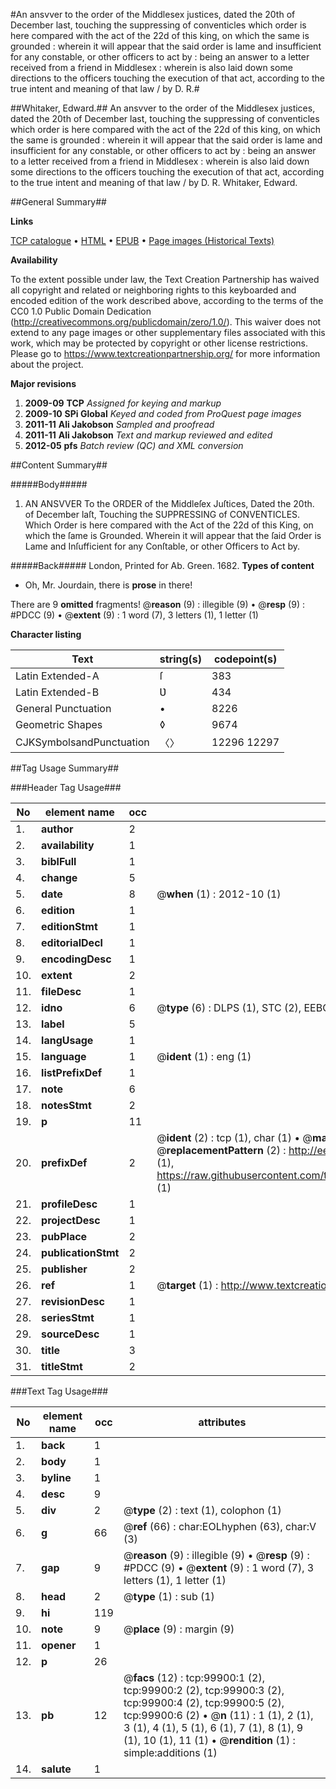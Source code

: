 #An ansvver to the order of the Middlesex justices, dated the 20th of December last, touching the suppressing of conventicles which order is here compared with the act of the 22d of this king, on which the same is grounded : wherein it will appear that the said order is lame and insufficient for any constable, or other officers to act by : being an answer to a letter received from a friend in Middlesex : wherein is also laid down some directions to the officers touching the execution of that act, according to the true intent and meaning of that law / by D. R.#

##Whitaker, Edward.##
An ansvver to the order of the Middlesex justices, dated the 20th of December last, touching the suppressing of conventicles which order is here compared with the act of the 22d of this king, on which the same is grounded : wherein it will appear that the said order is lame and insufficient for any constable, or other officers to act by : being an answer to a letter received from a friend in Middlesex : wherein is also laid down some directions to the officers touching the execution of that act, according to the true intent and meaning of that law / by D. R.
Whitaker, Edward.

##General Summary##

**Links**

[TCP catalogue](http://www.ota.ox.ac.uk/tcp/)  • 
[HTML](http://tei.it.ox.ac.uk/tcp/Texts-HTML/free/A65/A65675.html)  • 
[EPUB](http://tei.it.ox.ac.uk/tcp/Texts-EPUB/free/A65/A65675.epub) • 
[Page images (Historical Texts)](https://historicaltexts.jisc.ac.uk/eebo-13519850e)

**Availability**

To the extent possible under law, the Text Creation Partnership has waived all copyright and related or neighboring rights to this keyboarded and encoded edition of the work described above, according to the terms of the CC0 1.0 Public Domain Dedication (http://creativecommons.org/publicdomain/zero/1.0/). This waiver does not extend to any page images or other supplementary files associated with this work, which may be protected by copyright or other license restrictions. Please go to https://www.textcreationpartnership.org/ for more information about the project.

**Major revisions**

1. __2009-09__ __TCP__ *Assigned for keying and markup*
1. __2009-10__ __SPi Global__ *Keyed and coded from ProQuest page images*
1. __2011-11__ __Ali Jakobson__ *Sampled and proofread*
1. __2011-11__ __Ali Jakobson__ *Text and markup reviewed and edited*
1. __2012-05__ __pfs__ *Batch review (QC) and XML conversion*

##Content Summary##

#####Body#####

1. AN ANSVVER To the ORDER of the Middleſex Juſtices, Dated the 20th. of December laſt, Touching the SUPPRESSING of CONVENTICLES. Which Order is here compared with the Act of the 22d of this King, on which the ſame is Grounded. Wherein it will appear that the ſaid Order is Lame and Inſufficient for any Conſtable, or other Officers to Act by.

#####Back#####
London, Printed for Ab. Green. 1682.
**Types of content**

  * Oh, Mr. Jourdain, there is **prose** in there!

There are 9 **omitted** fragments! 
 @__reason__ (9) : illegible (9)  •  @__resp__ (9) : #PDCC (9)  •  @__extent__ (9) : 1 word (7), 3 letters (1), 1 letter (1)

**Character listing**


|Text|string(s)|codepoint(s)|
|---|---|---|
|Latin Extended-A|ſ|383|
|Latin Extended-B|Ʋ|434|
|General Punctuation|•|8226|
|Geometric Shapes|◊|9674|
|CJKSymbolsandPunctuation|〈〉|12296 12297|

##Tag Usage Summary##

###Header Tag Usage###

|No|element name|occ|attributes|
|---|---|---|---|
|1.|__author__|2||
|2.|__availability__|1||
|3.|__biblFull__|1||
|4.|__change__|5||
|5.|__date__|8| @__when__ (1) : 2012-10 (1)|
|6.|__edition__|1||
|7.|__editionStmt__|1||
|8.|__editorialDecl__|1||
|9.|__encodingDesc__|1||
|10.|__extent__|2||
|11.|__fileDesc__|1||
|12.|__idno__|6| @__type__ (6) : DLPS (1), STC (2), EEBO-CITATION (1), OCLC (1), VID (1)|
|13.|__label__|5||
|14.|__langUsage__|1||
|15.|__language__|1| @__ident__ (1) : eng (1)|
|16.|__listPrefixDef__|1||
|17.|__note__|6||
|18.|__notesStmt__|2||
|19.|__p__|11||
|20.|__prefixDef__|2| @__ident__ (2) : tcp (1), char (1)  •  @__matchPattern__ (2) : ([0-9\-]+):([0-9IVX]+) (1), (.+) (1)  •  @__replacementPattern__ (2) : http://eebo.chadwyck.com/downloadtiff?vid=$1&page=$2 (1), https://raw.githubusercontent.com/textcreationpartnership/Texts/master/tcpchars.xml#$1 (1)|
|21.|__profileDesc__|1||
|22.|__projectDesc__|1||
|23.|__pubPlace__|2||
|24.|__publicationStmt__|2||
|25.|__publisher__|2||
|26.|__ref__|1| @__target__ (1) : http://www.textcreationpartnership.org/docs/. (1)|
|27.|__revisionDesc__|1||
|28.|__seriesStmt__|1||
|29.|__sourceDesc__|1||
|30.|__title__|3||
|31.|__titleStmt__|2||


###Text Tag Usage###

|No|element name|occ|attributes|
|---|---|---|---|
|1.|__back__|1||
|2.|__body__|1||
|3.|__byline__|1||
|4.|__desc__|9||
|5.|__div__|2| @__type__ (2) : text (1), colophon (1)|
|6.|__g__|66| @__ref__ (66) : char:EOLhyphen (63), char:V (3)|
|7.|__gap__|9| @__reason__ (9) : illegible (9)  •  @__resp__ (9) : #PDCC (9)  •  @__extent__ (9) : 1 word (7), 3 letters (1), 1 letter (1)|
|8.|__head__|2| @__type__ (1) : sub (1)|
|9.|__hi__|119||
|10.|__note__|9| @__place__ (9) : margin (9)|
|11.|__opener__|1||
|12.|__p__|26||
|13.|__pb__|12| @__facs__ (12) : tcp:99900:1 (2), tcp:99900:2 (2), tcp:99900:3 (2), tcp:99900:4 (2), tcp:99900:5 (2), tcp:99900:6 (2)  •  @__n__ (11) : 1 (1), 2 (1), 3 (1), 4 (1), 5 (1), 6 (1), 7 (1), 8 (1), 9 (1), 10 (1), 11 (1)  •  @__rendition__ (1) : simple:additions (1)|
|14.|__salute__|1||
